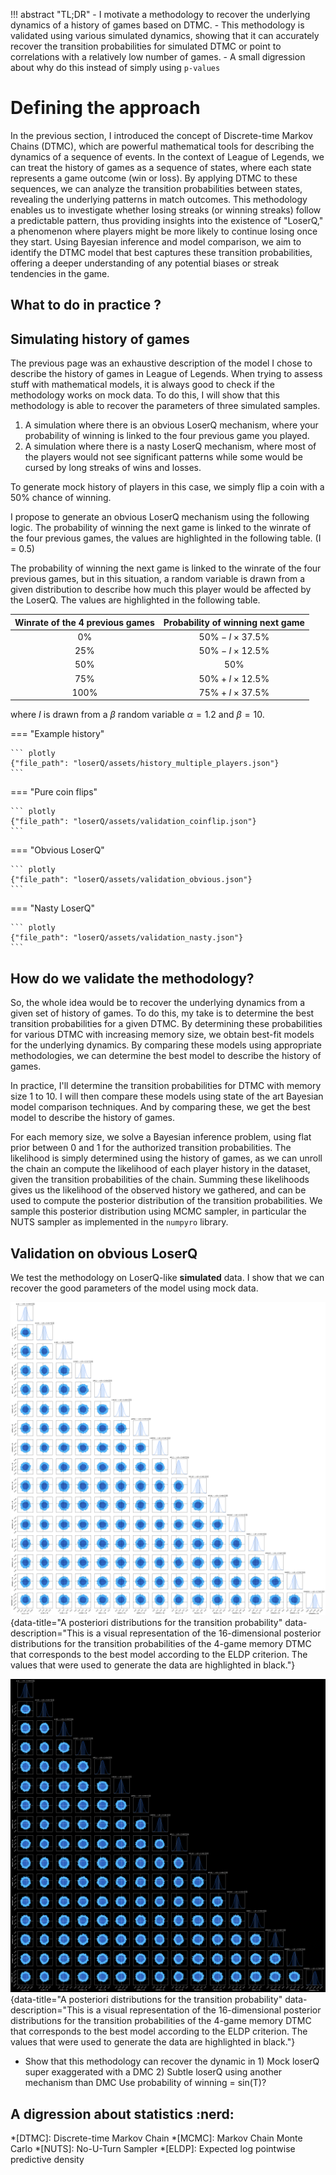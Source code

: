 !!! abstract "TL;DR"
    - I motivate a methodology to recover the underlying dynamics of a history of games based on DTMC.
    - This methodology is validated using various simulated dynamics, showing that it can accurately recover the 
    transition probabilities for simulated DTMC or point to correlations with a relatively low number of games.
    - A small digression about why do this instead of simply using `p-values`

# Defining the approach

In the previous section, I introduced the concept of Discrete-time Markov Chains (DTMC), which are powerful mathematical 
tools for describing the dynamics of a sequence of events. In the context of League of Legends, we can treat the history
of games as a sequence of states, where each state represents a game outcome (win or loss). By applying DTMC to these 
sequences, we can analyze the transition probabilities between states, revealing the underlying patterns in match 
outcomes. This methodology enables us to investigate whether losing streaks (or winning streaks) follow a predictable 
pattern, thus providing insights into the existence of "LoserQ," a phenomenon where players might be more likely to 
continue losing once they start. Using Bayesian inference and model comparison, we aim to identify the DTMC model that 
best captures these transition probabilities, offering a deeper understanding of any potential biases or streak 
tendencies in the game.

## What to do in practice ?

## Simulating history of games

The previous page was an exhaustive description of the model I chose to describe the history of games in League of 
Legends. When trying to assess stuff with mathematical models, it is always good to check if the methodology works on 
mock data. To do this, I will show that this methodology is able to recover the parameters of three simulated samples.


1. A simulation where there is an obvious LoserQ mechanism, where your probability of winning is linked to
the four previous game you played. 
2. A simulation where there is a nasty LoserQ mechanism, where most of the players would not see significant 
patterns while some would be cursed by long streaks of wins and losses.

To generate mock history of players in this case, we simply flip a coin with a $50\%$ chance of winning.

I propose to generate an obvious LoserQ mechanism using the following logic. 
The probability of winning the next game is linked to the winrate of the four previous games, the values are 
highlighted in the following table. (I = 0.5)

The probability of winning the next game is linked to the winrate of the four previous games, but in this situation, 
a random variable is drawn from a given distribution to describe how much this player would be affected by the 
LoserQ. The values are highlighted in the following table.

| Winrate of the 4 previous games | Probability of winning next game |
| :-----------------------------: | :------------------------------: |
| $0\%$                           | $50\% - I\times 37.5\%$          |
| $25\%$                          | $50\% - I\times 12.5\%$          |
| $50\%$                          | $50\%$                           |
| $75\%$                          | $50\% + I\times 12.5\%$          |
| $100\%$                         | $75\% + I\times 37.5\%$          |

where $I$ is drawn from a $\beta$ random variable $\alpha = 1.2$ and $\beta=10$.

=== "Example history"

    ``` plotly
    {"file_path": "loserQ/assets/history_multiple_players.json"}
    ```

=== "Pure coin flips"

    ``` plotly
    {"file_path": "loserQ/assets/validation_coinflip.json"}
    ```

=== "Obvious LoserQ"

    ``` plotly
    {"file_path": "loserQ/assets/validation_obvious.json"}
    ```

=== "Nasty LoserQ"

    ``` plotly
    {"file_path": "loserQ/assets/validation_nasty.json"}
    ```

## How do we validate the methodology?

So, the whole idea would be to recover the underlying dynamics from a given set of history of games. To do this, my take 
is to determine the best transition probabilities for a given DTMC. By determining these probabilities for various DTMC 
with increasing memory size, we obtain best-fit models for the underlying dynamics. By comparing these models using 
appropriate methodologies, we can determine the best model to describe the history of games. 

In practice, I'll determine the transition probabilities for DTMC with memory size $1$ to $10$. I will then compare these
models using state of the art Bayesian model comparison techniques. And by comparing these, we get the best model to 
describe the history of games.

For each memory size, we solve a Bayesian inference problem, using flat prior between $0$ and $1$ for the authorized 
transition probabilities. The likelihood is simply determined using the history of games, as we can unroll the chain 
an compute the likelihood of each player history in the dataset, given the transition probabilities of the chain. 
Summing these likelihoods gives us the likelihood of the observed history we gathered, and can be used to compute the 
posterior distribution of the transition probabilities. We sample this posterior distribution using MCMC sampler, in 
particular the NUTS sampler as implemented in the `numpyro` library.

## Validation on obvious LoserQ

We test the methodology on LoserQ-like **simulated** data. I show that we can recover the good parameters of the model
using mock data.


![Corner light](assets/obvious_loserq_whitemode.png#only-light){data-title="A posteriori distributions for the transition probability" data-description="This is a visual representation of the 16-dimensional posterior distributions for the transition probabilities of the 4-game memory DTMC that corresponds to the best model according to the ELDP criterion. The values that were used to generate the data are highlighted in black."}

![Corner_dark](assets/obvious_loserq_darkmode.png#only-dark){data-title="A posteriori distributions for the transition probability" data-description="This is a visual representation of the 16-dimensional posterior distributions for the transition probabilities of the 4-game memory DTMC that corresponds to the best model according to the ELDP criterion. The values that were used to generate the data are highlighted in black."}


- Show that this methodology can recover the dynamic in 1) Mock loserQ super exaggerated with a DMC 2) Subtle loserQ 
using another mechanism than DMC  Use probability of winning = sin(T)? 


## A digression about statistics :nerd:

*[DTMC]: Discrete-time Markov Chain
*[MCMC]: Markov Chain Monte Carlo
*[NUTS]: No-U-Turn Sampler
*[ELDP]: Expected log pointwise predictive density